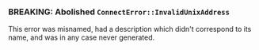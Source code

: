 ### BREAKING: Abolished `ConnectError::InvalidUnixAddress`

This error was misnamed, had a description which didn't correspond to
its name, and was in any case never generated.
